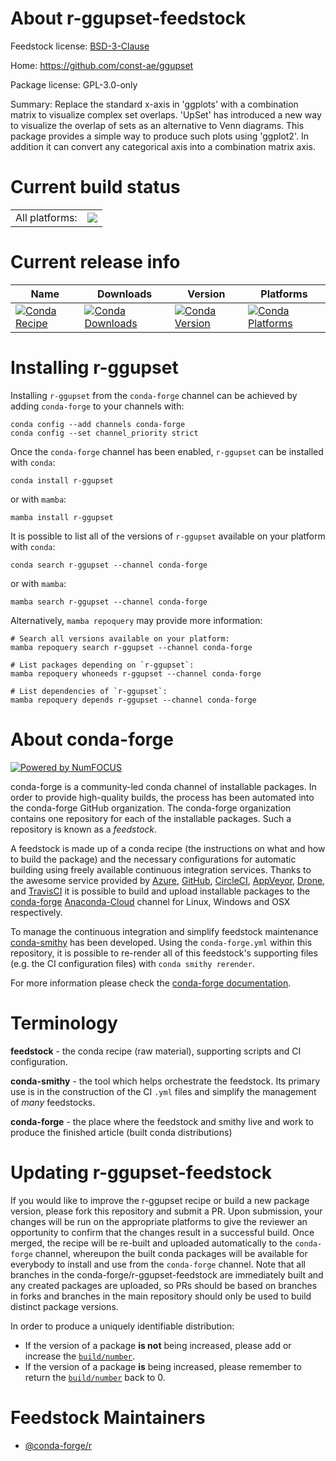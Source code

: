 About r-ggupset-feedstock
=========================

Feedstock license: [BSD-3-Clause](https://github.com/conda-forge/r-ggupset-feedstock/blob/main/LICENSE.txt)

Home: https://github.com/const-ae/ggupset

Package license: GPL-3.0-only

Summary: Replace the standard x-axis in 'ggplots' with a combination matrix to visualize complex set overlaps. 'UpSet' has introduced a new way to visualize the overlap of sets as an alternative to Venn diagrams.  This package provides a simple way to produce such plots using 'ggplot2'.  In addition it can convert any categorical axis into a combination matrix axis.

Current build status
====================


<table><tr><td>All platforms:</td>
    <td>
      <a href="https://dev.azure.com/conda-forge/feedstock-builds/_build/latest?definitionId=6349&branchName=main">
        <img src="https://dev.azure.com/conda-forge/feedstock-builds/_apis/build/status/r-ggupset-feedstock?branchName=main">
      </a>
    </td>
  </tr>
</table>

Current release info
====================

| Name | Downloads | Version | Platforms |
| --- | --- | --- | --- |
| [![Conda Recipe](https://img.shields.io/badge/recipe-r--ggupset-green.svg)](https://anaconda.org/conda-forge/r-ggupset) | [![Conda Downloads](https://img.shields.io/conda/dn/conda-forge/r-ggupset.svg)](https://anaconda.org/conda-forge/r-ggupset) | [![Conda Version](https://img.shields.io/conda/vn/conda-forge/r-ggupset.svg)](https://anaconda.org/conda-forge/r-ggupset) | [![Conda Platforms](https://img.shields.io/conda/pn/conda-forge/r-ggupset.svg)](https://anaconda.org/conda-forge/r-ggupset) |

Installing r-ggupset
====================

Installing `r-ggupset` from the `conda-forge` channel can be achieved by adding `conda-forge` to your channels with:

```
conda config --add channels conda-forge
conda config --set channel_priority strict
```

Once the `conda-forge` channel has been enabled, `r-ggupset` can be installed with `conda`:

```
conda install r-ggupset
```

or with `mamba`:

```
mamba install r-ggupset
```

It is possible to list all of the versions of `r-ggupset` available on your platform with `conda`:

```
conda search r-ggupset --channel conda-forge
```

or with `mamba`:

```
mamba search r-ggupset --channel conda-forge
```

Alternatively, `mamba repoquery` may provide more information:

```
# Search all versions available on your platform:
mamba repoquery search r-ggupset --channel conda-forge

# List packages depending on `r-ggupset`:
mamba repoquery whoneeds r-ggupset --channel conda-forge

# List dependencies of `r-ggupset`:
mamba repoquery depends r-ggupset --channel conda-forge
```


About conda-forge
=================

[![Powered by
NumFOCUS](https://img.shields.io/badge/powered%20by-NumFOCUS-orange.svg?style=flat&colorA=E1523D&colorB=007D8A)](https://numfocus.org)

conda-forge is a community-led conda channel of installable packages.
In order to provide high-quality builds, the process has been automated into the
conda-forge GitHub organization. The conda-forge organization contains one repository
for each of the installable packages. Such a repository is known as a *feedstock*.

A feedstock is made up of a conda recipe (the instructions on what and how to build
the package) and the necessary configurations for automatic building using freely
available continuous integration services. Thanks to the awesome service provided by
[Azure](https://azure.microsoft.com/en-us/services/devops/), [GitHub](https://github.com/),
[CircleCI](https://circleci.com/), [AppVeyor](https://www.appveyor.com/),
[Drone](https://cloud.drone.io/welcome), and [TravisCI](https://travis-ci.com/)
it is possible to build and upload installable packages to the
[conda-forge](https://anaconda.org/conda-forge) [Anaconda-Cloud](https://anaconda.org/)
channel for Linux, Windows and OSX respectively.

To manage the continuous integration and simplify feedstock maintenance
[conda-smithy](https://github.com/conda-forge/conda-smithy) has been developed.
Using the ``conda-forge.yml`` within this repository, it is possible to re-render all of
this feedstock's supporting files (e.g. the CI configuration files) with ``conda smithy rerender``.

For more information please check the [conda-forge documentation](https://conda-forge.org/docs/).

Terminology
===========

**feedstock** - the conda recipe (raw material), supporting scripts and CI configuration.

**conda-smithy** - the tool which helps orchestrate the feedstock.
                   Its primary use is in the construction of the CI ``.yml`` files
                   and simplify the management of *many* feedstocks.

**conda-forge** - the place where the feedstock and smithy live and work to
                  produce the finished article (built conda distributions)


Updating r-ggupset-feedstock
============================

If you would like to improve the r-ggupset recipe or build a new
package version, please fork this repository and submit a PR. Upon submission,
your changes will be run on the appropriate platforms to give the reviewer an
opportunity to confirm that the changes result in a successful build. Once
merged, the recipe will be re-built and uploaded automatically to the
`conda-forge` channel, whereupon the built conda packages will be available for
everybody to install and use from the `conda-forge` channel.
Note that all branches in the conda-forge/r-ggupset-feedstock are
immediately built and any created packages are uploaded, so PRs should be based
on branches in forks and branches in the main repository should only be used to
build distinct package versions.

In order to produce a uniquely identifiable distribution:
 * If the version of a package **is not** being increased, please add or increase
   the [``build/number``](https://docs.conda.io/projects/conda-build/en/latest/resources/define-metadata.html#build-number-and-string).
 * If the version of a package **is** being increased, please remember to return
   the [``build/number``](https://docs.conda.io/projects/conda-build/en/latest/resources/define-metadata.html#build-number-and-string)
   back to 0.

Feedstock Maintainers
=====================

* [@conda-forge/r](https://github.com/conda-forge/r/)

